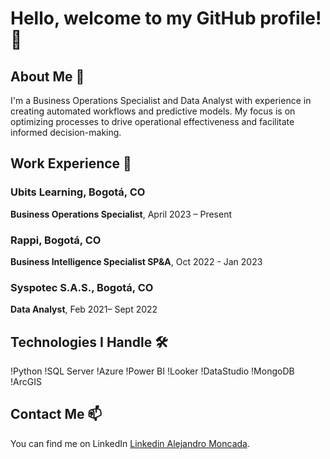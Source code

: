 # Hello, welcome to my GitHub profile! 👋

## About Me 🚀

I'm a Business Operations Specialist and Data Analyst with experience in creating automated workflows and predictive models. My focus is on optimizing processes to drive operational effectiveness and facilitate informed decision-making.

## Work Experience 💼

### Ubits Learning, Bogotá, CO
**Business Operations Specialist**, April 2023 – Present

### Rappi, Bogotá, CO
**Business Intelligence Specialist SP&A**, Oct 2022 - Jan 2023

### Syspotec S.A.S., Bogotá, CO
**Data Analyst**, Feb 2021– Sept 2022

## Technologies I Handle 🛠️

!Python
!SQL Server
!Azure
!Power BI
!Looker
!DataStudio
!MongoDB
!ArcGIS

## Contact Me 📫

You can find me on LinkedIn [Linkedin Alejandro Moncada]((https://www.linkedin.com/in/alejandro-moncada-cifuentes/)https://www.linkedin.com/in/alejandro-moncada-cifuentes/).
